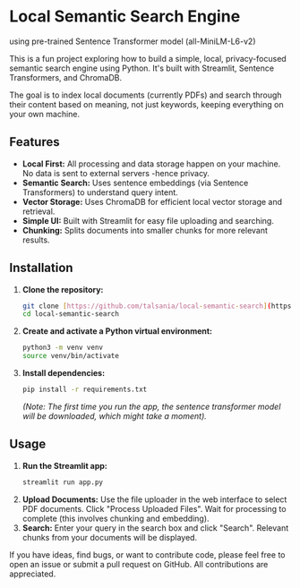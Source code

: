 # Local Semantic Search Engine
using pre-trained Sentence Transformer model (all-MiniLM-L6-v2)

This is a fun project exploring how to build a simple, local, privacy-focused semantic search engine using Python. It's built with Streamlit, Sentence Transformers, and ChromaDB.

The goal is to index local documents (currently PDFs) and search through their content based on meaning, not just keywords, keeping everything on your own machine.

## Features

* **Local First:** All processing and data storage happen on your machine. No data is sent to external servers -hence privacy.
* **Semantic Search:** Uses sentence embeddings (via Sentence Transformers) to understand query intent.
* **Vector Storage:** Uses ChromaDB for efficient local vector storage and retrieval.
* **Simple UI:** Built with Streamlit for easy file uploading and searching.
* **Chunking:** Splits documents into smaller chunks for more relevant results.

## Installation

1.  **Clone the repository:**
    ```bash
    git clone [https://github.com/talsania/local-semantic-search](https://github.com/talsania/local-semantic-search.git)
    cd local-semantic-search
    ```
2.  **Create and activate a Python virtual environment:**
    ```bash
    python3 -m venv venv
    source venv/bin/activate
    ```
3.  **Install dependencies:**
    ```bash
    pip install -r requirements.txt
    ```
    *(Note: The first time you run the app, the sentence transformer model will be downloaded, which might take a moment).*

## Usage

1.  **Run the Streamlit app:**
    ```bash
    streamlit run app.py
    ```
2.  **Upload Documents:** Use the file uploader in the web interface to select PDF documents. Click "Process Uploaded Files". Wait for processing to complete (this involves chunking and embedding).
3.  **Search:** Enter your query in the search box and click "Search". Relevant chunks from your documents will be displayed.

If you have ideas, find bugs, or want to contribute code, please feel free to open an issue or submit a pull request on GitHub. All contributions are appreciated.
